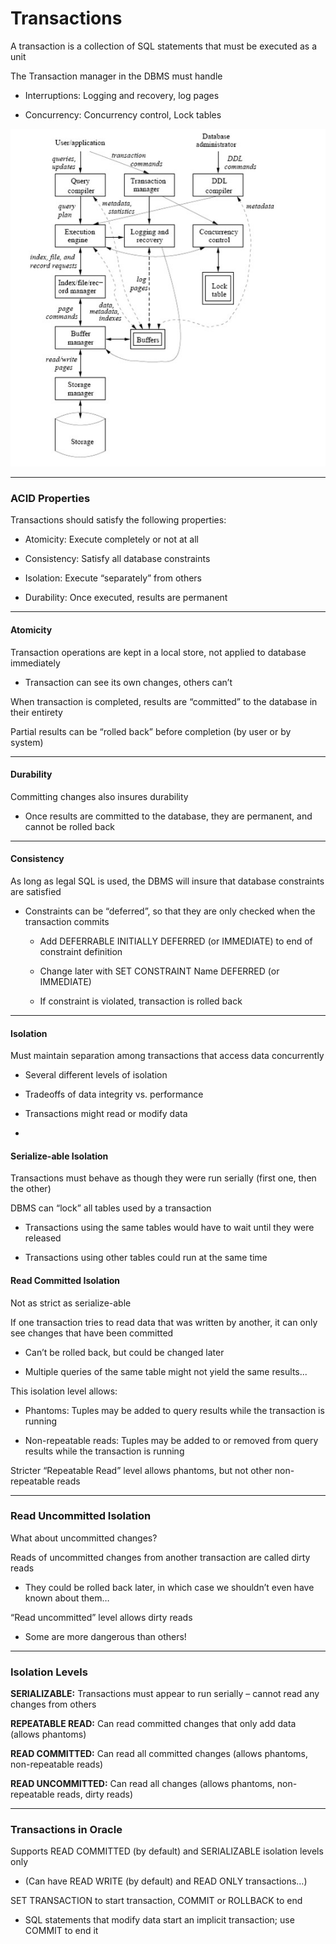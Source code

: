# Transactions

A transaction is a collection of SQL statements that must be executed as a unit

The Transaction manager in the DBMS must handle

- Interruptions: Logging and recovery, log pages

- Concurrency: Concurrency control, Lock tables

![alt tag](https://github.com/Cody-Nicholson96/Web_Development/blob/master/Database_Systems/pics/componentsOfDBMS.jpg)

***

### ACID Properties

Transactions should satisfy the following properties:

- Atomicity: Execute completely or not at all

- Consistency: Satisfy all database constraints

- Isolation: Execute “separately” from others

- Durability: Once executed, results are permanent

***

#### Atomicity

Transaction operations are kept in a local store, not applied to database immediately

- Transaction can see its own changes, others can’t

When transaction is completed, results are “committed” to the database in their entirety

Partial results can be “rolled back” before completion (by user or by system)

***

#### Durability

Committing changes also insures durability

- Once results are committed to the database, they are permanent, and cannot be rolled back

***

#### Consistency

As long as legal SQL is used, the DBMS will insure that database constraints are satisfied

- Constraints can be “deferred”, so that they are only checked when the transaction commits

    - Add DEFERRABLE INITIALLY DEFERRED (or   IMMEDIATE) to end of constraint definition

    - Change later with SET CONSTRAINT Name   DEFERRED (or IMMEDIATE)

    - If constraint is violated, transaction is rolled back

***

#### Isolation

Must maintain separation among transactions that access data concurrently

- Several different levels of isolation

- Tradeoffs of  data integrity vs. performance

- Transactions might read or modify data

-

#### Serialize-able Isolation

Transactions must behave as though they were run serially (first one, then the other)

DBMS can “lock” all tables used by a transaction

- Transactions using the same tables would have to wait until they were released

- Transactions using other tables could run at the same time

#### Read Committed Isolation

Not as strict as serialize-able

If one transaction tries to read data that was written by another, it can only see changes that have been committed

- Can’t be rolled back, but could be changed later

- Multiple queries of the same table might not yield the same results...

This isolation level allows:

- Phantoms: Tuples may be added to query results while the transaction is running

- Non-repeatable reads: Tuples may be added to or removed from query results while the transaction is running

Stricter “Repeatable Read” level allows phantoms, but not other non-repeatable reads

***

### Read Uncommitted Isolation

What about uncommitted changes?

Reads of uncommitted changes from another transaction are called dirty reads

- They could be rolled back later, in which case we shouldn’t even have known about them…

“Read uncommitted” level allows dirty reads

- Some are more dangerous than others!

***

### Isolation Levels

**SERIALIZABLE:** Transactions must appear to run serially – cannot read any changes from others

**REPEATABLE READ:** Can read committed changes that only add data (allows phantoms)

**READ COMMITTED:** Can read all committed changes (allows phantoms, non-repeatable reads)

**READ UNCOMMITTED:** Can read all changes (allows phantoms, non-repeatable reads, dirty reads)

***

### Transactions in Oracle

Supports READ COMMITTED (by default) and SERIALIZABLE isolation levels only

- (Can have READ WRITE (by default) and READ ONLY transactions…)

SET TRANSACTION to start transaction, COMMIT or ROLLBACK to end

- SQL statements that modify data start an implicit transaction; use COMMIT to end it
